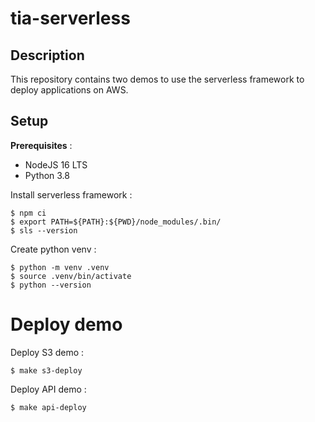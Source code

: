 # tia-serverless

## Description

This repository contains two demos to use the serverless framework to deploy applications on AWS.

## Setup

**Prerequisites** :
* NodeJS 16 LTS
* Python 3.8

Install serverless framework :
```
$ npm ci
$ export PATH=${PATH}:${PWD}/node_modules/.bin/
$ sls --version
```

Create python venv :
```
$ python -m venv .venv
$ source .venv/bin/activate
$ python --version
```

# Deploy demo

Deploy S3 demo :
```
$ make s3-deploy
```

Deploy API demo :
```
$ make api-deploy
```
